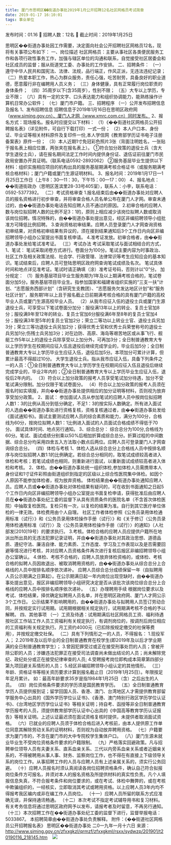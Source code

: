 ```yaml
---
title: 厦门市思明区��街道办事处2019年1月公开招聘12名社区网格员考试简章
date: 2019-01-17 16:10:01
tags: 事业单位
---
```

发布时间：01.16   🌟   招聘人数：12名   🌈   截止时间：2019年1月25日
<!-- more -->

思明区��街道办事处因工作需要，决定面向社会公开招聘社区网格员12名，现将有关事项公布如下：
一、岗位描述
社区网格员：主要从事社区各类便民服务工作和各项行政性事务工作，加强与辖区单位的沟通和联系，自觉接受社区居委会和社区成员的监督；服从街道党工委、办事处的工作安排。
二、招聘条件：
（一）遵守中华人民共和国宪法、法律、法规，品行端正，作风正派，无违法违纪记录；
（二）热爱本职工作，热心为群众服务，责任心强，吃苦耐劳，具备良好的职业道德，愿意履行非在编聘用人员义务；
（三）身体健康，具有正常履行岗位职责的身体条件；
（四）35周岁以下(含35周岁），性别不限；
（五）大专以上学历，专业不限；
（六）具有一定的文字、口头表达能力和组织协调能力，能熟练操作计算机日常办公软件；
（七）厦门市户籍。
三、招聘程序
（一）公开发布招聘信息及报名
1、发布招聘信息
招聘信息于2019年1月16日在思明区政府网（www.siming.gov.cn）、厦门人才网（www.xmrc.com.cn）同时发布。
2、报名方式：现场报名。报名时应提交以下材料：
（1）《��街道社区网格员公开招聘报名表》（详见附件，可自行下载打印）一式一份；
（2）本人户口本、身份证、毕业证等相关材料原件及复印件一份,本人学信网《教育部学历证书电子注册备案表》原件一份；
（3）本人近期1寸免冠彩色照片3张（背面注明姓名，一张贴于报名表上相应位置，两张夹在报名表上）。
①符合加分政策的退役士兵（含大学生退役士兵），请在报名期间法定工作时间内提供身份证、退伍证前往厦门市民政局安置办开具证明。（联系电话0592-2892062）
②服务基层毕业生提供以下材料：组织实施相应项目的机构出具的服务基层期满考核合格证书（或服务期满考核合格材料）；厦门户籍或厦门生源证明材料。
3、报名时间：2019年1月17日—1月25日工作日（上午8：30—11：30，下午15：00—17：00）
4、报名地点：��街道街政办（思明区莲滨里28-33号405室），联系人：小李，联系电话：0592-5377392。
（二）考试资格审查
1.报名结束后由��街道办事处对应聘人员的报名资格进行初步审查，并将审查合格人员名单公布在厦门人才网。审查未通过的，由��街道办事处电话告知应聘人员不通过的原因。
2.初审合格的应聘人数与岗位拟招聘人数的比例不足3：1的，原则上相应减少该岗位拟聘人数或取消该岗位招聘。情况特殊的，由��街道办事处提出意见，经区非编招聘领导小组批准方可降低比例招聘。
3.查询资格初审结果。应聘人员登录厦门人才网查询资格初审结果，对资格初审结果有异议的，须在接到结果通知后3个工作日内向区非编招聘领导小组办公室提出书面复核申请。
4.准考证发放。初审合格者，由��街道办事处发给笔试准考证。
（三）考试办法
考试采取笔试与面试相结合的方式，
1、笔试：
笔试采取闭卷方式进行。卷面分为100分。笔试主要内容为时事政治、社区工作及相关政策法规、社会学、行政管理、法律常识等考生应知应会的基本知识。笔试结束后，应聘人员可登陆思明区政府网查询笔试成绩及名次。
笔试具体时间和地点详见准考证。笔试时请正确填（涂）准考证号码，否则计以“0”分。
加分规定：
（1）服务基层项目毕业生服务期为1年及以上期满考核合格的，笔试卷面分加5分。服务基层项目毕业生。指参加国家和福建省组织实施的“三支一扶”计划、“志愿服务西部计划”（含研究生支教团）、“志愿服务欠发达地区计划”和“服务社区计划”，服务期1年以上且于报名截止日前期满考核合格的具有厦门户籍的高校毕业人员或厦门生源高校毕业人员。
（2）从我市应征入伍的退役士兵或厦门生源退役士兵，可享受以下笔试卷面分加分：服役满13年以上的转业、复员士官加8分；服役满9年至12年的转业、复员士官加6分服役满6年至8年的复员士官加4分；服役满3年至5年的复员士官加2分；荣立二等功以上转业士官、退役士兵另加3分；荣立三等功退役士兵另加2分；获得优秀士官和优秀士兵荣誉称号的退役士兵另加1分;伤残士兵另加3分；对在边防、高原、海岛等艰苦地区或从事飞行、舰艇工作5年以上的退役士兵除享受以上加分外，可再加3分；全日制普通教育大专以上学历学生在校期间应征入伍且退役后继续完成学业的，毕业后加5分；全日制普通教育大专以上学历毕业生应征入伍，退役后加5分。本项加分可累计计算，但累计最高不得超过10分。
大学生退役士兵。指从我市应征入伍，具备下列条件之一的人员：①全日制普通教育大专以上学历学生在校期间应征入伍且退役后继续完成学业的，毕业2年内的；②全日制普通教育大专以上学历毕业生应征入伍，退役后2年内的。
（3）符合以上加分政策的报考人员享受笔试加分待遇，加分不受笔试满分限制。加分仅限于笔试卷面分。
（4）符合以上加分政策的报考人员须在报名时如实填报，并向��街道办事处提供相应的加分证明等材料，否则视为放弃享受加分政策。
2、面试：
参加面试人员从参加笔试的应聘人员中按岗位拟招聘人数1：3的比例从高分到低分确定，不足1：3的按实际人数确定。所有进入面试的人选由��街道办事处进行资格复核，资格复核通过者，由��街道办事处发给《面试通知书》。面试主要测试应聘人员的综合素质和能力，满分为100分，合格线为60分，按岗位拟聘人数1：1比例进入面试的人员面试合格成绩不得低于70分。
面试具体时间、地点另行通知。
3、综合总分：
综合总分为100分,合格线为60分。笔试、面试成绩分别乘以50%后相加折算成综合总分。折算过程的中间数据、综合总分均采用四舍五入方法取小数点后两位。应聘人员可登录厦门人才网查询综合总分。
（四）体检与考核
1、体检人选从综合总分上合格线人员中按排名顺序与岗位拟招聘人数1:1的比例确定。若综合总分相同的，取笔试成绩较高者进入体检和考核；若笔试成绩也相同，则重新进行面试，以重新面试成绩较高者进入体检和考核。
2、体检。由��街道办事处统一组织体检,参加体检人员需携带本人身份证和1寸证件彩照由街道组织到指定的区级以上综合性医院集中体检。如因个人原因不能参加体检者，视为放弃资格。
体检结果由��街道办事处通知应聘人员。应聘人员或��街道办事处对体检结果有疑问的，可在收到书面通知之日起5个工作日内向区非编招聘领导小组办公室提出书面复检申请，获得批准后由应聘人员在��街道办事处纪工委的监督下从具有资质条件的医院名单（不含首次体检医院）中抽取复检医院。复检只有一次，以复检的结果为准。自行到其它医疗单位体检的一律无效。体检费用由个人自理。
社区工作者体检参照《公务员录用体检通用标准（试行）》和《公务员录用体检操作手册（试行）》和《关于修订〈公务员录用体检通用标准（试行）〉及〈公务员录用体检操作手册（试行）〉的通知》（人社部发[2010]19号）的要求执行。
3.考核。体检合格的应聘人员应提供户籍所在地派出所出具的无违法犯罪记录证明，并由��街道办事处对其政治思想、道德品质、遵纪守法、廉洁自律、能力素质、工作态度、学习及工作表现以及是否需要回避等情况进行考核，并对应聘人员资格条件再次进行复核后报区非编招聘领导小组办公室确认。
4.体检、考核不合格的，应聘人员放弃体检资格的，或体检、考核合格的拟聘人员因故退出、被取消聘用资格的，由��街道办事处从综合总分上合格线的人员中按排名顺序依次递补。
应聘人员综合总分成绩保留一年（自拟聘用人员公示期满之日算起）。在公示期满日起一年内岗位出现空缺时，由��街道办事处提出意见，报区非编招聘领导小组研究决定是否从该批次该岗位综合总分上合格线的应聘人员中按排名顺序依次递补。
（五）办理聘用手续
根据岗位要求以及考试、体检结果，择优确定拟聘用人员名单，并在思明区政府网、厦门人才网公示3个工作日。
公示结果不影响聘用的，由��街道办事处与拟聘用人员签订劳动合同，并按规定实行试用期。试用期根据相关规定执行，试用期满考核不合格的予以解聘。
四、其他事项
（一）工资及待遇：试用期满后社区网格员工资、福利待遇按社区工作站工作人员工资福利有关规定执行，有调剂岗位的，按调剂后岗位相应的工资福利有关规定执行。月工资约4000元（已扣除按规定缴交的社保等费用），并按规定缴交社保。
（二）具有下列情形之一的人员，不得报名：
1.现役军人；
2.2019年及以后毕业的全日制普通教育在校学生(即2019年及以后才学业期满的全日制普通教育学生）；
3.曾因犯罪受过或正在接受刑事处罚的人员；曾被开除公职的人员；涉嫌违法犯罪正在接受司法调查尚未做出结论的人员；尚未解除党纪、政纪处分或正在接受纪律审查的人员;
4.受聘报考岗位即构成本简章第四部分第九项回避关系情形的人员；
5.经区非编招聘领导小组认定的其他情形。
（三）年龄、资格证书等相关资历要求计算到报名截止日（2019年1月25日）。年限按足年足月累计。
如：最高年龄要求35岁是指1984年1月25日（含）之后出生的人员。
（四）岗位资格条件要求的学历须是国民教育学历。
（五）全日制普通教育学历人员提供报到证；留学回国人员、香港、澳门、台湾地区人才需提供教育部留学服务中心出具的《国外学历学位认证书》、《香港、澳门特别行政区学历学位认证书》、《台湾地区学历学位认证书》等相关证明；持自考、函授等非全日制普通教育学历报考的人员，须提供教育部学历认证中心出具的《中国高等教育学历认证报告》等相关证明。上述认证最迟须在面试资格复核时提供，未提供者取消面试资格。
（六）已就业的应聘人员须于体检合格后进入考核前，由本人提供原工作单位同意其解除劳动关系的证明材料，否则视为自动放弃聘用资格。
（七）户籍要求为厦门市的，不含在厦门市的大中专院校学生集体户口。
（八）厦门生源未就业毕业生不受岗位资格条件要求的户籍限制。
（九）严格落实回避政策。凡与招聘单位领导人员有夫妻关系、直系血亲关系、三代以内旁系血亲关系或者近姻亲关系的，不得被聘用从事人事、财务、监察岗位工作，也不得在有直接上下级领导关系的岗位工作。从事招聘工作的人员与应聘人员有上述亲属关系的，须实行公务回避。
（十）应聘人员报名时须认真阅读各岗位招聘资格条件，确认自己符合拟报岗位条件方可报名，并须对本人的报名资格及所提供材料的真实性负责。凡个人填报信息失真，不符合报考条件和岗位要求的，或在考试、体检中舞弊的，或在考核中欺骗组织的，一经核实，立即取消其考试或聘用资格。以上应聘人员3年内均不得报考我区编内或非在编工作人员岗位。
（十一）应聘人员所留的联系方式应准确无误，并保持通讯畅通。
（十二）本次考试不指定考试辅导用书和复习材料。有关考务信息将通过思明区政府网予以发布，请报考者及时留意，不再另行通知。
（十三）本次招聘工作在��街道办事处纪工委的监督下进行，监督举报电话：5033867。
本招聘简章由��街道办事处负责解释。
附件：《��街道社区网格员公开招聘报名表》
思明区��街道办事处
二0一九年一月十六日
来源：
http://www.siming.gov.cn/zfxxgkzl/qrmzf/zfxxgkml/rsxx/sydwzp/201901/t20190116_218145.htm
 
 ![](https://cdn.weiweiblog.cn/20181015134814.png)